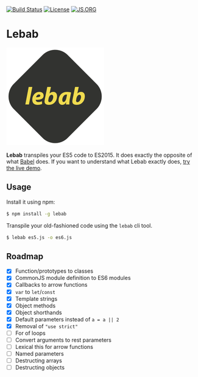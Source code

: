 [![Build Status](https://img.shields.io/travis/mohebifar/lebab.svg?style=flat-square)](http://travis-ci.org/mohebifar/lebab)
[![License](http://img.shields.io/:license-mit-brightgreen.svg?style=flat-square)](http://mohebifar.mit-license.org)
[![JS.ORG](https://img.shields.io/badge/js.org-xto6-ffb400.svg?style=flat-square)](http://js.org)

# Lebab

![Lebab](https://raw.githubusercontent.com/mohebifar/lebab-logo/master/logo.png)

**Lebab** transpiles your ES5 code to ES2015.
It does exactly the opposite of what [Babel](https://babeljs.io/) does.
If you want to understand what Lebab exactly does, [try the live demo](http://lebab.io/try-it).


## Usage

Install it using npm:

```bash
$ npm install -g lebab
```

Transpile your old-fashioned code using the `lebab` cli tool.

```bash
$ lebab es5.js -o es6.js
```


## Roadmap

- [x] Function/prototypes to classes
- [x] CommonJS module definition to ES6 modules
- [x] Callbacks to arrow functions
- [x] `var` to `let`/`const`
- [x] Template strings
- [x] Object methods
- [x] Object shorthands
- [x] Default parameters instead of `a = a || 2`
- [x] Removal of `"use strict"`
- [ ] For of loops
- [ ] Convert arguments to rest parameters
- [ ] Lexical this for arrow functions
- [ ] Named parameters
- [ ] Destructing arrays
- [ ] Destructing objects
